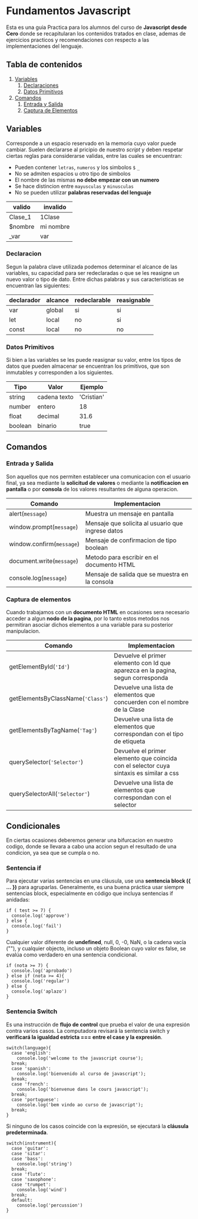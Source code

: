 # Fundamentos Javascript

Esta es una guia Practica para los alumnos del curso de __Javascript desde Cero__ donde se recapitularan los contenidos tratados en clase, ademas de ejercicios practicos y recomendaciones con respecto a las implementaciones del lenguaje.

## Tabla de contenidos

1. [Variables](#variables)
    1. [Declaraciones](#declaraciones)
    1. [Datos Primitivos](#datos-primitivos)
1. [Comandos](#comandos)
    1. [Entrada y Salida](#entrada-y-salida)
    1. [Captura de Elementos](#captura-de-elementos)

## Variables

Corresponde a un espacio reservado en la memoria cuyo valor puede cambiar. Suelen declararse al pricipio de nuestro _script_ y deben respetar ciertas reglas para considerarse validas, entre las cuales se encuentran:

* Pueden contener `letras`, `numeros` y los simbolos `$` `_`
* No se admiten espacios u otro tipo de simbolos
* El nombre de las mismas __no debe empezar con un numero__
* Se hace distincion entre `mayusculas` y `minusculas`
* No se pueden utilizar __palabras reservadas del lenguaje__

| valido | invalido |
|--------|--------|
| Clase_1 | 1Clase |
| $nombre | mi nombre |
| _var | var |

### Declaracion

Segun la palabra clave utilizada podemos determinar el alcance de las variables, su capacidad para ser redeclaradas o que se les reasigne un nuevo valor o tipo de dato. Entre dichas palabras y sus caracteristicas se encuentran las siguientes:

|declarador|alcance|redeclarable|reasignable|
|--|--|--|--|
|var|global|si|si
|let|local|no|si
|const|local|no|no

### Datos Primitivos

Si bien a las variables se les puede reasignar su valor, entre los tipos de datos que pueden almacenar se encuentran los primitivos, que son inmutables y corresponden a los siguientes.

| Tipo | Valor | Ejemplo|
|----|-----|----|
| string | cadena texto|'Cristian'
| number | entero | 18 |
| float | decimal | 31.6 |
| boolean | binario | true |

## Comandos

### Entrada y Salida

Son aquellos que nos permiten establecer una comunicacion con el usuario final, ya sea mediante la __solicitud de valores__ o mediante la __notificacion en pantalla__ o por __consola__ de los valores resultantes de alguna operacion.

| Comando | Implementacion |
|----------|-----|
| alert(`message`) | Muestra un mensaje en pantalla |
| window.prompt(`message`) | Mensaje que solicita al usuario que ingrese datos
| window.confirm(`message`) | Mensaje de confirmacion de tipo boolean
| document.write(`message`) | Metodo para escribir en el documento HTML
| console.log(`message`) | Mensaje de salida que se muestra en la consola

### Captura de elementos

Cuando trabajamos con un __documento HTML__ en ocasiones sera necesario acceder a algun __nodo de la pagina__, por lo tanto estos metodos nos permitiran asociar dichos elementos a una variable para su posterior manipulacion.

| Comando | Implementacion |
|----------|-----|
| getElementById(`'Id'`) | Devuelve el primer elemento con Id que aparezca en la pagina, segun corresponda |
| getElementsByClassName(`'Class'`) | Devuelve una lista de elementos que concuerden con el nombre de la Clase
| getElementsByTagName(`'Tag'`) | Devuelve una lista de elementos que correspondan con el tipo de etiqueta
| querySelector(`'Selector'`) | Devuelve el primer elemento que coincida con el selector cuya sintaxis es similar a css
|  querySelectorAll(`'Selector'`)| Devuelve una lista de elementos que correspondan con el selector

## Condicionales

En ciertas ocasiones deberemos generar una bifurcacion en nuestro codigo, donde se llevara a cabo una accion segun el resultado de una condicion, ya sea que se cumpla o no.

### Sentencia if

Para ejecutar varias sentencias en una cláusula, use una __sentencia block ({ ... })__ para agruparlas. Generalmente, es una buena práctica usar siempre sentencias block, especialmente en código que incluya sentencias if anidadas:

```
if ( test >= 7) {
  console.log('approve')
} else {
  console.log('fail')
}
```

Cualquier valor diferente de __undefined__, null, 0, -0, NaN, o la cadena vacía (""), y cualquier objecto, incluso un objeto Boolean cuyo valor es false, se evalúa como verdadero en una sentencia condicional.

```
if (nota >= 7) {
  console.log('aprobado')
} else if (nota >= 4){
  console.log('regular')
} else {
  console.log('aplazo')
}
```
### Sentencia Switch

Es una instrucción de __flujo de control__ que prueba el valor de una expresión contra varios casos. La computadora revisará la sentencia switch y __verificará la igualdad estricta === entre el  case y la expresión__.

```
switch(language){
  case 'english':
    console.log('welcome to the javascript course');
  break;
  case 'spanish':
    console.log('bienvenido al curso de javascript');
  break;
  case 'french':
    console.log('bienvenue dans le cours javascript');
  break;
  case 'portuguese':
    console.log('bem vindo ao curso de javascript');
  break;
}
```

Si ninguno de los casos coincide con la expresión, se ejecutará la __cláusula predeterminada__.

```
switch(instrument){
  case 'guitar':
  case 'sitar':
  case 'bass':
    console.log('string')
  break;
  case 'flute':
  case 'saxophone':
  case 'trumpet':
    console.log('wind')
  break;
  default:
    console.log('percussion')
}
```
